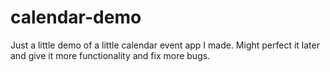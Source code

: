 # calendar-demo
Just a little demo of a little calendar event app I made. Might perfect it later and give it more functionality and fix more bugs.
